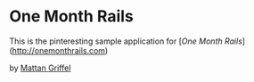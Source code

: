# One Month Rails

This is the pinteresting sample application for [*One Month Rails*] (http://onemonthrails.com)

by [Mattan Griffel](http://mattangriffel.com)